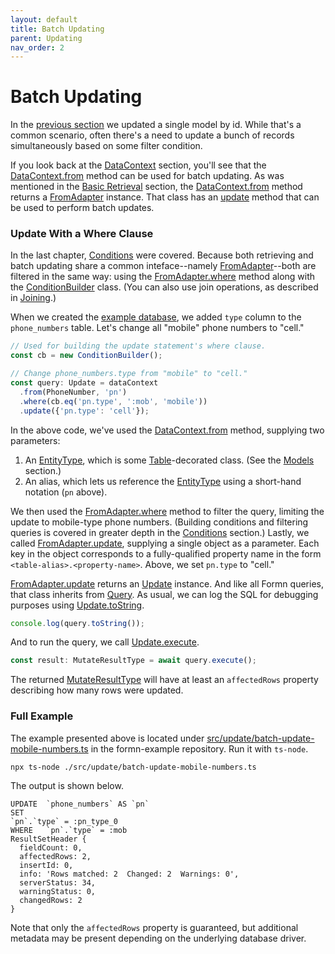 ```yaml
---
layout: default
title: Batch Updating
parent: Updating
nav_order: 2
---
```


# Batch Updating

In the [previous section](./updating-a-model.html) we updated a single model by
id.  While that's a common scenario, often there's a need to update a bunch of
records simultaneously based on some filter condition.

If you look back at the [DataContext](../datacontext) section, you'll see that
the [DataContext.from](../../api-doc/latest/classes/datacontext.html#from)
method can be used for batch updating.  As was mentioned in the [Basic
Retrieval](../retrieving/basic-retrieval.html) section, the
[DataContext.from](../../api-doc/latest/classes/datacontext.html#from) method
returns a [FromAdapter](../../api-doc/latest/classes/fromadapter.html)
instance.  That class has an
[update](../../api-doc/latest/classes/fromadapter.html#update) method that can
be used to perform batch updates.

### Update With a Where Clause

In the last chapter, [Conditions](../retrieving/conditions.html) were covered.
Because both retrieving and batch updating share a common inteface--namely
[FromAdapter](../../api-doc/latest/classes/fromadapter.html)--both are filtered
in the same way: using the
[FromAdapter.where](../../api-doc/latest/classes/fromadapter.html#where) method
along with the
[ConditionBuilder](../../api-doc/latest/classes/conditionbuilder.html) class.
(You can also use join operations, as described in
[Joining](../retrieving/joining.html).)

When we created the [example
database](../getting-started/tutorial-database-setup.html), we added `type`
column to the `phone_numbers` table.  Let's change all "mobile" phone numbers
to "cell."

```typescript
// Used for building the update statement's where clause.
const cb = new ConditionBuilder();

// Change phone_numbers.type from "mobile" to "cell."
const query: Update = dataContext
  .from(PhoneNumber, 'pn')
  .where(cb.eq('pn.type', ':mob', 'mobile'))
  .update({'pn.type': 'cell'});
```

In the above code, we've used the
[DataContext.from](../../api-doc/latest/classes/datacontext.html#from) method,
supplying two parameters:

1. An [EntityType](../../api-doc/latest/globals.html#entitytype), which is some
   [Table](../../api-doc/latest/globals.html#table)-decorated class.  (See the
   [Models](../models) section.)
2. An alias, which lets us reference the
   [EntityType](../../api-doc/latest/globals.html#entitytype) using a
   short-hand notation (`pn` above).

We then used the
[FromAdapter.where](../../api-doc/latest/classes/fromadapter.html#where) method
to filter the query, limiting the update to mobile-type phone numbers.
(Building conditions and filtering queries is covered in greater depth in the
[Conditions](../retrieving/conditions.html) section.)  Lastly, we called
[FromAdapter.update](../../api-doc/latest/classes/fromadapter.html#update),
supplying a single object as a parameter.  Each key in the object corresponds
to a fully-qualified property name in the form `<table-alias>.<property-name>`.
Above, we set `pn.type` to "cell."

[FromAdapter.update](../../api-doc/latest/classes/fromadapter.html#update)
returns an [Update](../../api-doc/latest/classes/update.html) instance.  And
like all Formn queries, that class inherits from
[Query](../../api-doc/latest/classes/query.html).  As usual, we can log the SQL
for debugging purposes using
[Update.toString](../../api-doc/latest/classes/update.html#tostring).

```typescript
console.log(query.toString());
```

And to run the query, we call
[Update.execute](../../api-doc/latest/classes/update.html#execute).

```typescript
const result: MutateResultType = await query.execute();
```

The returned
[MutateResultType](../../api-doc/latest/globals.html#mutateresulttype) will
have at least an `affectedRows` property describing how many rows were updated.

### Full Example

The example presented above is located under
[src/update/batch-update-mobile-numbers.ts](https://github.com/benbotto/formn-example/blob/1.11.0/src/update/batch-update-mobile-numbers.ts)
in the formn-example repository.  Run it with `ts-node`.

```
npx ts-node ./src/update/batch-update-mobile-numbers.ts
```

The output is shown below.

```
UPDATE  `phone_numbers` AS `pn`
SET
`pn`.`type` = :pn_type_0
WHERE   `pn`.`type` = :mob
ResultSetHeader {
  fieldCount: 0,
  affectedRows: 2,
  insertId: 0,
  info: 'Rows matched: 2  Changed: 2  Warnings: 0',
  serverStatus: 34,
  warningStatus: 0,
  changedRows: 2
}
```

Note that only the `affectedRows` property is guaranteed, but additional
metadata may be present depending on the underlying database driver.


